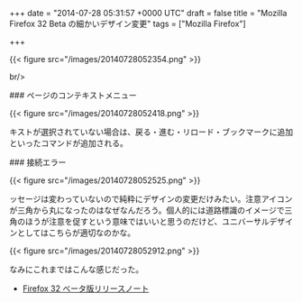 
+++
date = "2014-07-28 05:31:57 +0000 UTC"
draft = false
title = "Mozilla Firefox 32 Beta の細かいデザイン変更"
tags = ["Mozilla Firefox"]

+++


{{< figure src="/images/20140728052354.png"  >}}

br/>


<div class="section">
    ### ページのコンテキストメニュー
    

{{< figure src="/images/20140728052418.png"  >}}

キストが選択されていない場合は、戻る・進む・リロード・ブックマークに追加といったコマンドが追加される。

</div>
<div class="section">
    ### 接続エラー
    

{{< figure src="/images/20140728052525.png"  >}}

ッセージは変わっていないので純粋にデザインの変更だけみたい。注意アイコンが三角から丸になったのはなぜなんだろう。個人的には道路標識のイメージで三角のほうが注意を促すという意味ではいいと思うのだけど、ユニバーサルデザインとしてはこちらが適切なのかな。

{{< figure src="/images/20140728052912.png"  >}}

なみにこれまではこんな感じだった。

<ul>
<li><a href="http://www.mozilla.jp/firefox/32.0beta/releasenotes/">Firefox 32 ベータ版リリースノート</a></li>
</ul>
</div>

